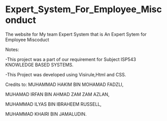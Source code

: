 # Expert_System_For_Employee_Misconduct
The website for My team Expert System that is An Expert Sytem for Employee Miscoduct

Notes:

-This project was a part of our requirement for Subject ISP543 KNOWLEDGE BASED SYSTEMS.

-This Project was developed using Visirule,Html and CSS.


Credits to:
MUHAMMAD HAKIM BIN MOHAMAD FADZLI,

MUHAMAD IRFAN BIN AHMAD ZAM ZAM AZLAN,

MUHAMMAD ILYAS BIN IBRAHEEM RUSSELL,

MUHAMMAD KHAIRI BIN JAMALUDIN.
